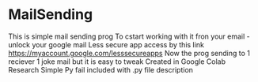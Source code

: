 # MailSending
This is simple mail sending prog
To cstart working with it fron your email - unlock your google mail Less secure app access by this link https://myaccount.google.com/lesssecureapps
Now the prog sending to 1 reciever 1 joke mail but it is easy to tweak 
Created in Google Colab Research
Simple Py fail included with .py file description 
